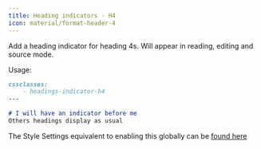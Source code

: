 ```yaml
---
title: Heading indicators - H4
icon: material/format-header-4
---
```


Add a heading indicator for heading 4s. Will appear in reading, editing and
source mode.

Usage:

```md
cssclasses:
    - headings-indicator-h4
---

# I will have an indicator before me
Others headings display as usual
```

The Style Settings equivalent to enabling this globally can be [found here](../../Style-Settings/Editor/Headings/index.md#enable-heading-indicators-globally-for-heading-4)

